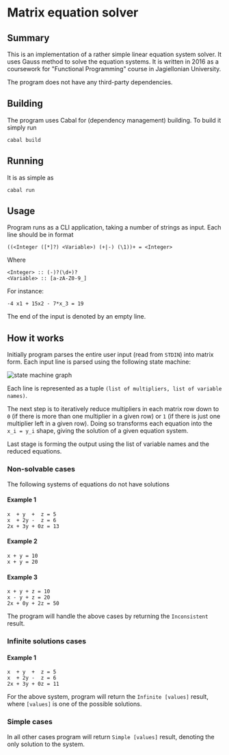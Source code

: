 # Matrix equation solver

## Summary

This is an implementation of a rather simple linear equation system solver. It uses Gauss method to solve the equation systems. It is written in 2016 as a coursework for "Functional Programming" course in Jagiellonian University.

The program does not have any third-party dependencies.

## Building

The program uses Cabal for (dependency management) building.
To build it simply run

	cabal build

## Running

It is as simple as

	cabal run

## Usage

Program runs as a CLI application, taking a number of strings as input. Each line should be in format

	((<Integer ([*]?) <Variable>) (+|-) (\1))+ = <Integer>

Where

	<Integer> :: (-)?(\d+)?
	<Variable> :: [a-zA-Z0-9_]

For instance:

	-4 x1 + 15x2 - 7*x_3 = 19

The end of the input is denoted by an empty line.

## How it works

Initially program parses the entire user input (read from `STDIN`) into matrix form.
Each input line is parsed using the following state machine:

![state machine graph](https://github.com/shybovycha/uklady-rownian/raw/master/input_parser_grammar.png)

Each line is represented as a tuple `(list of multipliers, list of variable names)`.

The next step is to iteratively reduce multipliers in each matrix row down to `0` (if there is more than one multiplier in a given row) or `1` (if there is just one multiplier left in a given row). Doing so transforms each equation into the `x_i = y_i` shape, giving the solution of a given equation system.

Last stage is forming the output using the list of variable names and the reduced equations.

### Non-solvable cases

The following systems of equations do not have solutions

#### Example 1

	x  + y  +  z = 5
	x  + 2y -  z = 6
	2x + 3y + 0z = 13

#### Example 2

	x + y = 10
	x + y = 20

#### Example 3

	x + y + z = 10
	x - y + z = 20
	2x + 0y + 2z = 50

The program will handle the above cases by returning the `Inconsistent` result.

### Infinite solutions cases

#### Example 1

	x  + y  +  z = 5
	x  + 2y -  z = 6
	2x + 3y + 0z = 11

For the above system, program will return the `Infinite [values]` result, where `[values]` is one of the possible solutions.

### Simple cases

In all other cases program will return `Simple [values]` result, denoting the only solution to the system.
